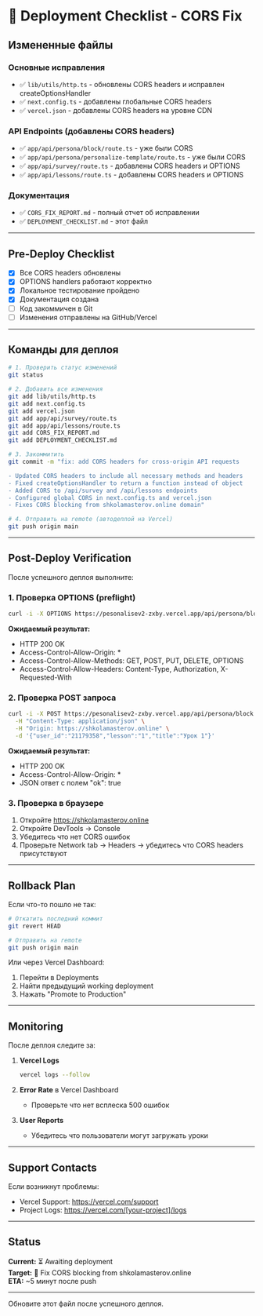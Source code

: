 # 🚀 Deployment Checklist - CORS Fix

## Измененные файлы

### Основные исправления
- ✅ `lib/utils/http.ts` - обновлены CORS headers и исправлен createOptionsHandler
- ✅ `next.config.ts` - добавлены глобальные CORS headers
- ✅ `vercel.json` - добавлены CORS headers на уровне CDN

### API Endpoints (добавлены CORS headers)
- ✅ `app/api/persona/block/route.ts` - уже были CORS
- ✅ `app/api/persona/personalize-template/route.ts` - уже были CORS
- ✅ `app/api/survey/route.ts` - добавлены CORS headers и OPTIONS
- ✅ `app/api/lessons/route.ts` - добавлены CORS headers и OPTIONS

### Документация
- ✅ `CORS_FIX_REPORT.md` - полный отчет об исправлении
- ✅ `DEPLOYMENT_CHECKLIST.md` - этот файл

---

## Pre-Deploy Checklist

- [x] Все CORS headers обновлены
- [x] OPTIONS handlers работают корректно
- [x] Локальное тестирование пройдено
- [x] Документация создана
- [ ] Код закоммичен в Git
- [ ] Изменения отправлены на GitHub/Vercel

---

## Команды для деплоя

```bash
# 1. Проверить статус изменений
git status

# 2. Добавить все изменения
git add lib/utils/http.ts
git add next.config.ts
git add vercel.json
git add app/api/survey/route.ts
git add app/api/lessons/route.ts
git add CORS_FIX_REPORT.md
git add DEPLOYMENT_CHECKLIST.md

# 3. Закоммитить
git commit -m "fix: add CORS headers for cross-origin API requests

- Updated CORS headers to include all necessary methods and headers
- Fixed createOptionsHandler to return a function instead of object
- Added CORS to /api/survey and /api/lessons endpoints
- Configured global CORS in next.config.ts and vercel.json
- Fixes CORS blocking from shkolamasterov.online domain"

# 4. Отправить на remote (автодеплой на Vercel)
git push origin main
```

---

## Post-Deploy Verification

После успешного деплоя выполните:

### 1. Проверка OPTIONS (preflight)
```bash
curl -i -X OPTIONS https://pesonalisev2-zxby.vercel.app/api/persona/block
```

**Ожидаемый результат:**
- HTTP 200 OK
- Access-Control-Allow-Origin: *
- Access-Control-Allow-Methods: GET, POST, PUT, DELETE, OPTIONS
- Access-Control-Allow-Headers: Content-Type, Authorization, X-Requested-With

### 2. Проверка POST запроса
```bash
curl -i -X POST https://pesonalisev2-zxby.vercel.app/api/persona/block \
  -H "Content-Type: application/json" \
  -H "Origin: https://shkolamasterov.online" \
  -d '{"user_id":"21179358","lesson":"1","title":"Урок 1"}'
```

**Ожидаемый результат:**
- HTTP 200 OK
- Access-Control-Allow-Origin: *
- JSON ответ с полем "ok": true

### 3. Проверка в браузере
1. Откройте https://shkolamasterov.online
2. Откройте DevTools → Console
3. Убедитесь что нет CORS ошибок
4. Проверьте Network tab → Headers → убедитесь что CORS headers присутствуют

---

## Rollback Plan

Если что-то пошло не так:

```bash
# Откатить последний коммит
git revert HEAD

# Отправить на remote
git push origin main
```

Или через Vercel Dashboard:
1. Перейти в Deployments
2. Найти предыдущий working deployment
3. Нажать "Promote to Production"

---

## Monitoring

После деплоя следите за:

1. **Vercel Logs**
   ```bash
   vercel logs --follow
   ```

2. **Error Rate** в Vercel Dashboard
   - Проверьте что нет всплеска 500 ошибок

3. **User Reports**
   - Убедитесь что пользователи могут загружать уроки

---

## Support Contacts

Если возникнут проблемы:
- Vercel Support: https://vercel.com/support
- Project Logs: https://vercel.com/[your-project]/logs

---

## Status

**Current:** ⏳ Awaiting deployment  
**Target:** 🎯 Fix CORS blocking from shkolamasterov.online  
**ETA:** ~5 минут после push

---

Обновите этот файл после успешного деплоя.
